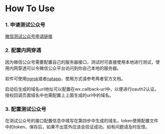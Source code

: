 # How To Use

### 1. 申请测试公众号

[微信测试公众号申请链接](https://mp.weixin.qq.com/debug/cgi-bin/sandbox?t=sandbox/login)

### 2. 配置内网穿透

因为微信公众号需要配置自己的服务器接口，测试时可直接使用本地进行测试，使用内网穿透可以令微信公众平台访问到你自己本地的服务器。

软件可使用[ngrok](https://www.ngrok.cc/)或者[natapp](https://natapp.cn/)，使用方式请参考两者官方文档。

启动后生成的域名url地址可以配置在wx.callback-url中，以便进行oauth2认证。授权回调页面域名中也需配置上上面生成的url中的域名。

### 3. 配置测试公众号

在测试公众号的接口配置信息中填写在第四步中生成的域名，token使用配置文件中的token，保存后，如果不出意外应该会验证成功。如有问题请及时反馈。
